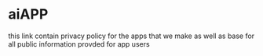 # aiAPP
this link contain privacy policy for the apps that we make as well as base for all public information provded for app users
